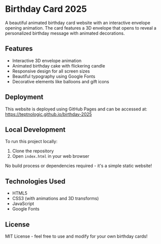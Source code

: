 # Birthday Card 2025

A beautiful animated birthday card website with an interactive envelope opening animation. The card features a 3D envelope that opens to reveal a personalized birthday message with animated decorations.

## Features

- Interactive 3D envelope animation
- Animated birthday cake with flickering candle
- Responsive design for all screen sizes
- Beautiful typography using Google Fonts
- Decorative elements like balloons and gift icons

## Deployment

This website is deployed using GitHub Pages and can be accessed at: https://teptnologic.github.io/birthday-2025

## Local Development

To run this project locally:

1. Clone the repository
2. Open `index.html` in your web browser

No build process or dependencies required - it's a simple static website!

## Technologies Used

- HTML5
- CSS3 (with animations and 3D transforms)
- JavaScript
- Google Fonts

## License

MIT License - feel free to use and modify for your own birthday cards!